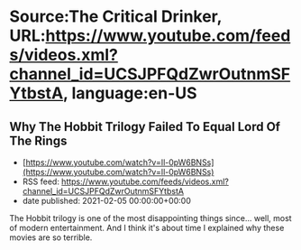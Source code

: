# Source:The Critical Drinker, URL:https://www.youtube.com/feeds/videos.xml?channel_id=UCSJPFQdZwrOutnmSFYtbstA, language:en-US

## Why The Hobbit Trilogy Failed To Equal Lord Of The Rings
 - [https://www.youtube.com/watch?v=Il-0pW6BNSs](https://www.youtube.com/watch?v=Il-0pW6BNSs)
 - RSS feed: https://www.youtube.com/feeds/videos.xml?channel_id=UCSJPFQdZwrOutnmSFYtbstA
 - date published: 2021-02-05 00:00:00+00:00

The Hobbit trilogy is one of the most disappointing things since... well, most of modern entertainment. And I think it's about time I explained why these movies are so terrible.

